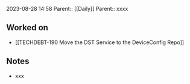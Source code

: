 2023-08-28 14:58
Parent:: [[Daily]] 
Parent:: xxxx






## Worked on

- [[TECHDEBT-190 Move the DST Service to the DeviceConfig Repo]]

## Notes

- xxx





